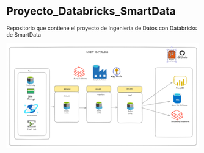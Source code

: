# Proyecto_Databricks_SmartData
Repositorio que contiene el proyecto de Ingenieria de Datos con Databricks de SmartData

<img src="Arquitectura_proyecto.png" alt="Logo" width="900"/>
